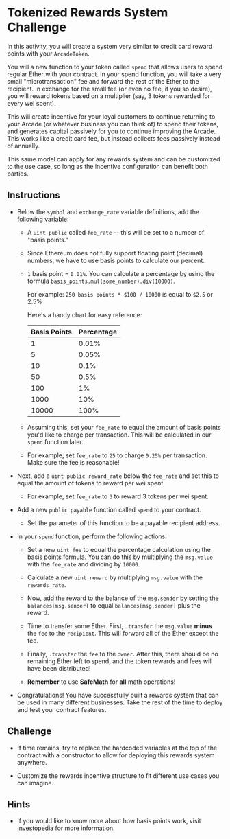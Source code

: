 # Tokenized Rewards System Challenge

In this activity, you will create a system very similar to credit card reward points with your `ArcadeToken`.

You will a new function to your token called `spend` that allows users to spend regular Ether with your contract.
In your spend function, you will take a very small "microtransaction" fee and forward the rest of the Ether to the recipient.
In exchange for the small fee (or even no fee, if you so desire), you will reward tokens based on a multiplier (say, 3 tokens rewarded for every wei spent).

This will create incentive for your loyal customers to continue returning to your Arcade (or whatever business you can think of) to spend their tokens,
and generates capital passively for you to continue improving the Arcade. This works like a credit card fee, but instead collects fees passively instead of annually.

This same model can apply for any rewards system and can be customized to the use case, so long as the incentive configuration can benefit both parties.

## Instructions

* Below the `symbol` and `exchange_rate` variable definitions, add the following variable:

  * A `uint public` called `fee_rate` -- this will be set to a number of "basis points."

  * Since Ethereum does not fully support floating point (decimal) numbers, we have to use basis points to calculate our percent.

  * `1` basis point = `0.01%`. You can calculate a percentage by using the formula `basis_points.mul(some_number).div(10000)`.

    For example: `250 basis points * $100 / 10000` is equal to `$2.5` or 2.5%

    Here's a handy chart for easy reference:

    Basis Points | Percentage
    ---------|----------
    1 | 0.01%
    5 | 0.05%
    10 | 0.1%
    50 | 0.5%
    100 | 1%
    1000 | 10%
    10000 | 100%

  * Assuming this, set your `fee_rate` to equal the amount of basis points you'd like to charge per transaction. This will be calculated in our `spend` function later.

  * For example, set `fee_rate` to `25` to charge `0.25%` per transaction. Make sure the fee is reasonable!

* Next, add a `uint public reward_rate` below the `fee_rate` and set this to equal the amount of tokens to reward per wei spent.

  * For example, set `fee_rate` to `3` to reward 3 tokens per wei spent.

* Add a new `public payable` function called `spend` to your contract.

  * Set the parameter of this function to be a payable recipient address.

* In your `spend` function, perform the following actions:

  * Set a new `uint fee` to equal the percentage calculation using the basis points formula. You can do this by multiplying the `msg.value` with the `fee_rate` and dividing by `10000`.

  * Calculate a new `uint reward` by multiplying `msg.value` with the `rewards_rate`.

  * Now, add the reward to the balance of the `msg.sender` by setting the `balances[msg.sender]` to equal `balances[msg.sender]` plus the reward.

  * Time to transfer some Ether. First, `.transfer` the `msg.value` **minus** the `fee` to the `recipient`. This will forward all of the Ether except the fee.

  * Finally, `.transfer` the `fee` to the `owner`. After this, there should be no remaining Ether left to spend, and the token rewards and fees will have been distributed!

  * **Remember** to use **SafeMath** for **all** math operations!

* Congratulations! You have successfully built a rewards system that can be used in many different businesses. Take the rest of the time to deploy and test your contract features.

## Challenge

* If time remains, try to replace the hardcoded variables at the top of the contract with a constructor to allow for deploying this rewards system anywhere.

* Customize the rewards incentive structure to fit different use cases you can imagine.

## Hints

* If you would like to know more about how basis points work, visit [Investopedia](https://www.investopedia.com/terms/b/basispoint.asp) for more information.

